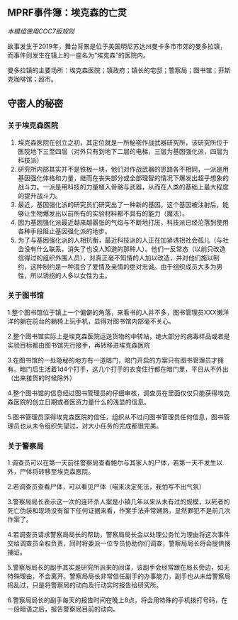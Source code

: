 ## MPRF事件簿：埃克森的亡灵

*本模组使用COC7版规则*

故事发生于2019年，舞台背景是位于美国明尼苏达州曼卡多市市郊的曼多拉镇，而事件则发生在镇上的一座名为“埃克森”的医院内。

曼多拉镇的主要场所：埃克森医院；镇政府；镇长的宅邸；警察局；图书馆；菲斯克咖啡馆；超市。

## 守密人的秘密



### 关于埃克森医院

1. 埃克森医院在创立之初，其定位就是一所秘密作战武器研究所，该研究所位于医院地下三至四层（对外只有到地下二层的电梯，三层为基因强化派，四层为科技派）
2. 研究所内部其实并不是铁板一块，他们对作战武器的思路各不相同，一派是用基因强化体格和力量，继而在丧失部分或全部理智的情况下爆发出超乎想象的战斗力。一派是用科技的力量植入骨骼与武器，从而在人类的基础上最大程度的提升战斗力。
3. 最近，基因强化派的研究员们研究出了一种新的基因，这个基因被注射后，能够让生物爆发出以前所有的实验材料都不具有的能力（魔法）。
4. 因为基因强化派最近越来越嚣张的气焰与不断地打压，科技派已经沦落到使用各种手段阻止基因强化派的地步。
5. 为了与基因强化派的人相抗衡，最近科技派的人正在加紧诱拐社会孤儿（与社会没有什么联系，消失了也没人知道的那种人）。他们一反常态（以前只改造信得过的组织外围人员），对真正毫不知情的人加以改造，并对他们施以制约，这种制约是一种混合了爱情及亲情的绝对忠诚。由于组织成员大多为男性，所以诱拐的人多以女性为主。



### 关于图书馆

   1.整个图书馆位于镇上一个偏僻的角落，来看书的人并不多，图书管理员XXX懒洋洋的躺在前台的躺椅上玩手机，显得对图书馆内部毫不关心。

   2.整个图书馆实际上是埃克森医院运送货物的中转站，绝大部分的病毒样品或者是实验目标都由图书馆先行接手，再转移进埃克森医院

   3.在图书馆的一处隐秘的地方有一道暗门，暗门开启的方案只有图书管理员才拥有。暗门后生活着1d4个打手，这几个打手的衣食住行都在暗门里，平日从不外出（出来接货的时候除外）

   4.整个图书馆的信息经过图书管理员的仔细审核，调查员在里面仅仅只能获得埃克森医院的创立日期或者医资力量什么的浅显的信息。

   5.图书管理员深得埃克森医院的信任，组织从不过问图书管理员任何信息，图书管理员也从未令组织失望过，对大小任务的完成都很完美。



### 关于警察局

   1.调查员可以在第一天前往警察局查看鲍尔与其家人的尸体，若第一天不发生以外，尸体将转移至埃克森医院。

   2.若调查员查看尸体，可以看见尸体（喵来决定死法，我怕写不出气氛）

   3.警察局局长表示这一次的连环杀人案是小镇几年以来从未有过的规模，以死者的死亡伪装和现场没有留下任何证据来看，作案手法非常娴熟，显然罪犯不是前几次作案了。

   4.若调查员请求警察局局长的帮助，警察局局长会以处理公务忙为理由将这次事件交给调查员全权负责，同时将委派一位专员协助你们调查，警察局局长将会提供搜捕证。

   5.警察局局长的副手其实是研究所派来的间谍，该副手会经常跟在局长旁边，如无特殊理由，不会离开。警察局局长非常信任副手的办事能力，副手也从未给警察局捣乱过，只是将警察局的动向及行动实时报告给研究所。

   6.警察局局长的副手每天的报告时间在晚上8点，将会用特殊的手机拨打号码，在一段暗语之后，报告警察局目前的动向。